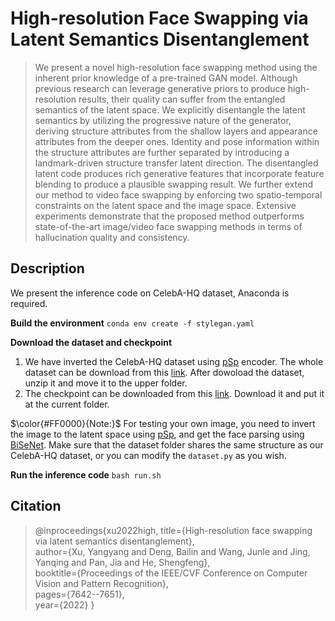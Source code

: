 # High-resolution Face Swapping via Latent Semantics Disentanglement
>We present a novel high-resolution face swapping method using the inherent prior knowledge of a pre-trained GAN model. Although previous research can leverage generative priors to produce high-resolution results, their quality can suffer from the entangled semantics of  the latent space. We explicitly disentangle the latent semantics by utilizing the progressive nature of the generator, deriving structure attributes from the shallow layers and appearance attributes from the deeper ones. Identity and pose information within the structure attributes are further separated by introducing a landmark-driven structure transfer latent direction. The disentangled latent code produces rich generative features that incorporate feature blending to produce a plausible swapping result. We further extend our method to video face swapping by enforcing two spatio-temporal constraints on the latent space and the image space. Extensive experiments demonstrate that the proposed method outperforms state-of-the-art image/video face swapping methods in terms of hallucination quality and consistency.
## Description

We present the inference code on CelebA-HQ dataset, Anaconda is required.


**Build the environment**
`conda env create -f stylegan.yaml`

**Download the dataset and checkpoint**
1. We have inverted the CelebA-HQ dataset using [pSp](https://github.com/eladrich/pixel2style2pixel) encoder. The whole dataset can be download from this [link](https://drive.google.com/file/d/1TRLvURZpx5xtEnxBXeaaZs1RbReWftBv/view?usp=sharing). After dowoload the dataset, unzip it and move it to the upper folder.
2. The checkpoint can be downloaded from this [link](https://drive.google.com/file/d/1LH4RlxaPnrHAiWEDm3LDp5Sz9H02bzXU/view?usp=sharing). Download it and put it at the current folder.

$\color{#FF0000}{Note:}$ For testing your own image, you need to invert the image to the latent space using [pSp](https://github.com/eladrich/pixel2style2pixel), and get the face parsing using [BiSeNet](https://github.com/zllrunning/face-parsing.PyTorch). Make sure that the dataset folder shares the same structure as our CelebA-HQ dataset, or you can modify the `dataset.py` as you wish.


**Run the inference code**
`bash run.sh`



## Citation
>@inproceedings{xu2022high,
  title={High-resolution face swapping via latent semantics disentanglement},<br />author={Xu, Yangyang and Deng, Bailin and Wang, Junle and Jing, Yanqing and Pan, Jia and He, Shengfeng},<br />booktitle={Proceedings of the IEEE/CVF Conference on Computer Vision and Pattern Recognition},<br />pages={7642--7651},<br />year={2022}
}

